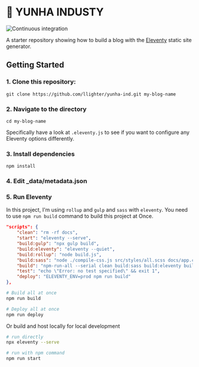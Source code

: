 # 🚀 YUNHA INDUSTY 
![Continuous integration](https://github.com/llighter/yunha-ind/workflows/deploy/badge.svg)

A starter repository showing how to build a blog with the [Eleventy](https://github.com/11ty/eleventy) static site generator.

## Getting Started

### 1. Clone this repository:

```
git clone https://github.com/llighter/yunha-ind.git my-blog-name
```


### 2. Navigate to the directory

```
cd my-blog-name
```

Specifically have a look at `.eleventy.js` to see if you want to configure any Eleventy options differently.

### 3. Install dependencies

```
npm install
```

### 4. Edit _data/metadata.json

### 5. Run Eleventy

In this project, I'm using `rollup` and `gulp` and `sass` with `eleventy`. You need to use `npm run build` command to build this project at Once.

```json
"scripts": {
    "clean": "rm -rf docs",
    "start": "eleventy --serve",
    "build:gulp": "npx gulp build",
    "build:eleventy": "eleventy --quiet",
    "build:rollup": "node build.js",
    "build:sass": "node ./compile-css.js src/styles/all.scss docs/app.css",
    "build": "npm-run-all --serial clean build:sass build:eleventy build:gulp build:rollup",
    "test": "echo \"Error: no test specified\" && exit 1",
    "deploy": "ELEVENTY_ENV=prod npm run build"
},
```

```bash
# Build all at once
npm run build
```

```bash
# Deploy all at once
npm run deploy
```


Or build and host locally for local development

```bash
# run directly
npx eleventy --serve

# run with npm command
npm run start
```
